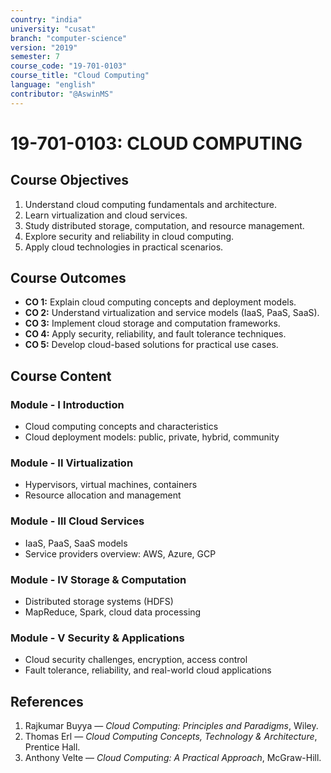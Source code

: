 ```yaml
---
country: "india"
university: "cusat"
branch: "computer-science"
version: "2019"
semester: 7
course_code: "19-701-0103"
course_title: "Cloud Computing"
language: "english"
contributor: "@AswinMS"
---
```


# 19-701-0103: CLOUD COMPUTING

## Course Objectives
1. Understand cloud computing fundamentals and architecture.
2. Learn virtualization and cloud services.
3. Study distributed storage, computation, and resource management.
4. Explore security and reliability in cloud computing.
5. Apply cloud technologies in practical scenarios.

## Course Outcomes
* **CO 1:** Explain cloud computing concepts and deployment models.
* **CO 2:** Understand virtualization and service models (IaaS, PaaS, SaaS).
* **CO 3:** Implement cloud storage and computation frameworks.
* **CO 4:** Apply security, reliability, and fault tolerance techniques.
* **CO 5:** Develop cloud-based solutions for practical use cases.

## Course Content

### Module - I Introduction
* Cloud computing concepts and characteristics
* Cloud deployment models: public, private, hybrid, community

### Module - II Virtualization
* Hypervisors, virtual machines, containers
* Resource allocation and management

### Module - III Cloud Services
* IaaS, PaaS, SaaS models
* Service providers overview: AWS, Azure, GCP

### Module - IV Storage & Computation
* Distributed storage systems (HDFS)
* MapReduce, Spark, cloud data processing

### Module - V Security & Applications
* Cloud security challenges, encryption, access control
* Fault tolerance, reliability, and real-world cloud applications

## References
1. Rajkumar Buyya — *Cloud Computing: Principles and Paradigms*, Wiley.
2. Thomas Erl — *Cloud Computing Concepts, Technology & Architecture*, Prentice Hall.
3. Anthony Velte — *Cloud Computing: A Practical Approach*, McGraw-Hill.

